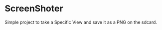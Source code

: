 ScreenShoter
============

Simple project to take a Specific View and save it as a PNG on the sdcard.
